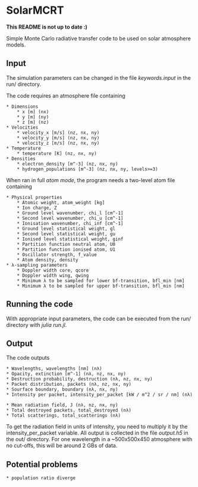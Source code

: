 # SolarMCRT

**This README is not up to date :)**

Simple Monte Carlo radiative transfer code to be used on solar atmosphere models.


## Input
The simulation parameters can be changed in the file *keywords.input* in the run/ directory.

The code requires an atmosphere file containing

    * Dimensions
        * x [m] (nx)
        * y [m] (ny)
        * z [m] (nz)
    * Velocities
        * velocity_x [m/s] (nz, nx, ny)
        * velocity_y [m/s] (nz, nx, ny)
        * velocity_z [m/s] (nz, nx, ny)
    * Temperature
        * temperature [K] (nz, nx, ny)
    * Densities
        * electron_density [m^-3] (nz, nx, ny)
        * hydrogen_populations [m^-3] (nz, nx, ny, levels>=3)

When ran in full *atom mode*,  the program needs a two-level atom file containing

	* Physical properties
		* Atomic weight, atom_weight [kg]
		* Ion charge, Z
		* Ground level wavenumber, chi_l [cm^-1]
		* Second level wavenumber, chi_u [cm^-1]
		* Ionisation wavenumber, chi_inf [cm^-1]
		* Ground level statistical weight, gl
		* Second level statistical weight, gu
		* Ionised level statistical weight, ginf
        * Partition function neutral atom, U0
		* Partition function ionised atom, U1
		* Oscillator strength, f_value
		* Atom density, density
	* λ-sampling parameters
		* Doppler width core, qcore
		* Doppler width wing, qwing
		* Minimum λ to be sampled for lower bf-transition, bfl_min [nm]
		* Minimum λ to be sampled for upper bf-transition, bfl_min [nm]


## Running the code
With appropriate input parameters, the code can be executed from the run/ directory with *julia run.jl*.


## Output
The code outputs

    * Wavelengths, wavelengths [nm] (nλ)
	* Opacity, extinction [m^-1] (nλ, nz, nx, ny)
	* Destruction probability, destruction (nλ, nz, nx, ny)
    * Packet distribution, packets (nλ, nz, nx, ny)
	* Sourface boundary, boundary (nλ, nx, ny)
	* Intensity per packet, intensity_per_packet [kW / m^2 / sr / nm] (nλ)

    * Mean radiation field, J (nλ, nz, nx, ny)
    * Total destroyed packets, total_destroyed (nλ)
    * Total scatterings, total_scatterings (nλ)

To get the radiation field in units of intensity, you need to multiply it by the intensity_per_packet variable. All output is collected in the file *output.h5* in the out/ directory. For one wavelength in a ~500x500x450 atmosphere with no cut-offs, this will be around 2 GBs of data.

## Potential problems

	* population ratio diverge
